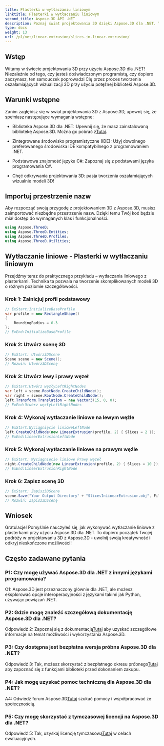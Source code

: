 ```yaml
---
title: Plasterki w wytłaczaniu liniowym
linktitle: Plasterki w wytłaczaniu liniowym
second_title: Aspose.3D API .NET
description: Poznaj świat projektowania 3D dzięki Aspose.3D dla .NET. Twórz wspaniałe modele, korzystając z naszego samouczka dotyczącego wytłaczania liniowego.
type: docs
weight: 13
url: /pl/net/linear-extrusion/slices-in-linear-extrusion/
---
```

## Wstęp

Witamy w świecie projektowania 3D przy użyciu Aspose.3D dla .NET! Niezależnie od tego, czy jesteś doświadczonym programistą, czy dopiero zaczynasz, ten samouczek poprowadzi Cię przez proces tworzenia oszałamiających wizualizacji 3D przy użyciu potężnej biblioteki Aspose.3D.

## Warunki wstępne

Zanim zagłębisz się w świat projektowania 3D z Aspose.3D, upewnij się, że spełniasz następujące wymagania wstępne:

-  Biblioteka Aspose.3D dla .NET: Upewnij się, że masz zainstalowaną bibliotekę Aspose.3D. Można go pobrać z[Tutaj](https://releases.aspose.com/3d/net/).

- Zintegrowane środowisko programistyczne (IDE): Użyj dowolnego preferowanego środowiska IDE kompatybilnego z programowaniem .NET.

- Podstawowa znajomość języka C#: Zapoznaj się z podstawami języka programowania C#.

- Chęć odkrywania projektowania 3D: pasja tworzenia oszałamiających wizualnie modeli 3D!

## Importuj przestrzenie nazw

Aby rozpocząć swoją przygodę z projektowaniem 3D z Aspose.3D, musisz zaimportować niezbędne przestrzenie nazw. Dzięki temu Twój kod będzie miał dostęp do wymaganych klas i funkcjonalności.

```csharp
using Aspose.ThreeD;
using Aspose.ThreeD.Entities;
using Aspose.ThreeD.Profiles;
using Aspose.ThreeD.Utilities;
```

## Wytłaczanie liniowe - Plasterki w wytłaczaniu liniowym

Przejdźmy teraz do praktycznego przykładu – wytłaczania liniowego z plasterkami. Technika ta pozwala na tworzenie skomplikowanych modeli 3D o różnym poziomie szczegółowości.

### Krok 1: Zainicjuj profil podstawowy

```csharp
// ExStart:InitializeBaseProfile
var profile = new RectangleShape()
{
    RoundingRadius = 0.3
};
// ExEnd:InitializeBaseProfile
```

### Krok 2: Utwórz scenę 3D

```csharp
// ExStart: Utwórz3DScene
Scene scene = new Scene();
// Rozwiń: Utwórz3DScenę
```

### Krok 3: Utwórz lewy i prawy węzeł

```csharp
// ExStart:Utwórz węzłyLeftRightNodes
var left = scene.RootNode.CreateChildNode();
var right = scene.RootNode.CreateChildNode();
left.Transform.Translation = new Vector3(15, 0, 0);
// ExEnd:Utwórz węzłyLeftRightNodes
```

### Krok 4: Wykonaj wytłaczanie liniowe na lewym węźle

```csharp
// ExStart:Wyciągnięcie linioweLeftNode
left.CreateChildNode(new LinearExtrusion(profile, 2) { Slices = 2 });
// ExEnd:LinearExtrusionLeftNode
```

### Krok 5: Wykonaj wytłaczanie liniowe na prawym węźle

```csharp
// ExStart: Wyciągnięcie liniowe Prawy węzeł
right.CreateChildNode(new LinearExtrusion(profile, 2) { Slices = 10 });
// ExEnd:LinearExtrusionRightNode
```

### Krok 6: Zapisz scenę 3D

```csharp
// ExStart: Zapisz3DScene
scene.Save("Your Output Directory" + "SlicesInLinearExtrusion.obj", FileFormat.WavefrontOBJ);
// Rozwiń: Zapisz3DScenę
```

## Wniosek

Gratulacje! Pomyślnie nauczyłeś się, jak wykonywać wytłaczanie liniowe z plasterkami przy użyciu Aspose.3D dla .NET. To dopiero początek Twojej podróży w projektowaniu 3D z Aspose.3D - uwolnij swoją kreatywność i odkryj nieskończone możliwości!

## Często zadawane pytania

### P1: Czy mogę używać Aspose.3D dla .NET z innymi językami programowania?

O1: Aspose.3D jest przeznaczony głównie dla .NET, ale możesz eksplorować opcje interoperacyjności z językami takimi jak Python, używając powiązań .NET.

### P2: Gdzie mogę znaleźć szczegółową dokumentację Aspose.3D dla .NET?

 Odpowiedź 2: Zapoznaj się z dokumentacją[Tutaj](https://reference.aspose.com/3d/net/) aby uzyskać szczegółowe informacje na temat możliwości i wykorzystania Aspose.3D.

### P3: Czy dostępna jest bezpłatna wersja próbna Aspose.3D dla .NET?

 Odpowiedź 3: Tak, możesz skorzystać z bezpłatnego okresu próbnego[Tutaj](https://releases.aspose.com/) aby zapoznać się z funkcjami biblioteki przed dokonaniem zakupu.

### P4: Jak mogę uzyskać pomoc techniczną dla Aspose.3D dla .NET?

 A4: Odwiedź forum Aspose.3D[Tutaj](https://forum.aspose.com/c/3d/18) szukać pomocy i współpracować ze społecznością.

### P5: Czy mogę skorzystać z tymczasowej licencji na Aspose.3D dla .NET?

 Odpowiedź 5: Tak, uzyskaj licencję tymczasową[Tutaj](https://purchase.aspose.com/temporary-license/) w celach ewaluacyjnych.